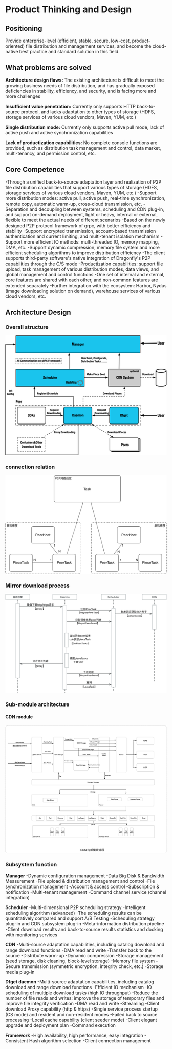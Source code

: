 # Product Thinking and Design

## Positioning
Provide enterprise-level (efficient, stable, secure, low-cost, product-oriented) file distribution and management services, and become the cloud-native best practice and standard solution in this field.

## What problems are solved

**Architecture design flaws:** The existing architecture is difficult to meet the growing business needs of file distribution, and has gradually exposed deficiencies in stability, efficiency, and security, and is facing more and more challenges

**Insufficient value penetration:** Currently only supports HTTP back-to-source protocol, and lacks adaptation to other types of storage (HDFS, storage services of various cloud vendors, Maven, YUM, etc.)

**Single distribution mode:** Currently only supports active pull mode, lack of active push and active synchronization capabilities

**Lack of productization capabilities:** No complete console functions are provided, such as distribution task management and control, data market, multi-tenancy, and permission control, etc.

## Core Competence

-Through a unified back-to-source adaptation layer and realization of P2P file distribution capabilities that support various types of storage (HDFS, storage services of various cloud vendors, Maven, YUM, etc.)
-Support more distribution modes: active pull, active push, real-time synchronization, remote copy, automatic warm-up, cross-cloud transmission, etc.
-Separation and decoupling between systems, scheduling and CDN plug-in, and support on-demand deployment, light or heavy, internal or external, flexible to meet the actual needs of different scenarios
-Based on the newly designed P2P protocol framework of grpc, with better efficiency and stability
-Support encrypted transmission, account-based transmission authentication and current limiting, and multi-tenant isolation mechanism
-Support more efficient IO methods: multi-threaded IO, memory mapping, DMA, etc.
-Support dynamic compression, memory file system and more efficient scheduling algorithms to improve distribution efficiency
-The client supports third-party software's native integration of Dragonfly's P2P capabilities through the C/S mode
-Productization capabilities: support file upload, task management of various distribution modes, data views, and global management and control functions
-One set of internal and external, core features are shared with each other, and non-common features are extended separately
-Further integration with the ecosystem: Harbor, Nydus (image downloading solution on demand), warehouse services of various cloud vendors, etc.

## Architecture Design

### Overall structure
![alt][arch]

### connection relation

![alt][association]

### Mirror download process

![alt][download-process]

### Sub-module architecture

#### CDN module

![cdn][cdn]

### Subsystem function

**Manager**
-Dynamic configuration management
-Data Big Disk & Bandwidth Measurement
-File upload & distribution management and control
-File synchronization management
-Account & access control
-Subscription & notification
-Multi-tenant management
-Command channel service (channel integration)

**Scheduler**
-Multi-dimensional P2P scheduling strategy
-Intelligent scheduling algorithm (advanced)
-The scheduling results can be quantitatively compared and support A/B Testing
-Scheduling strategy plug-in and CDN subsystem plug-in
-Meta-information distribution pipeline
-Client download results and back-to-source results statistics and docking with monitoring services

**CDN**
-Multi-source adaptation capabilities, including catalog download and range download functions
-DMA read and write
-Transfer back to the source
-Distribute warm-up
-Dynamic compression
-Storage management (seed storage, disk cleaning, block-level storage)
-Memory file system
-Secure transmission (symmetric encryption, integrity check, etc.)
-Storage media plug-in

**Dfget daemon**
-Multi-source adaptation capabilities, including catalog download and range download functions
-Efficient IO mechanism
-IO scheduling of multiple download tasks (high IO throughput)
-Reduce the number of file reads and writes: improve the storage of temporary files and improve file integrity verification
-DMA read and write
-Streaming
-Client download Proxy capability (http & https)
-Single service process startup (CS mode) and resident and non-resident modes
-Failed back to source processing
-Local cache capability (client seeder mode)
-Client elegant upgrade and deployment plan
-Command execution

**Framework**
-High availability, high performance, easy integration
-Consistent Hash algorithm selection
-Client connection management


[arch]: ../images/arch.png
[association]: ../../zh-CN/images/association.png
[download-process]: ../../zh-CN/images/download-process.png
[cdn]: ../../zh-CN/images/cdn.png
